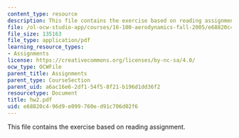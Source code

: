 ```yaml
---
content_type: resource
description: This file contains the exercise based on reading assignment.
file: /ol-ocw-studio-app/courses/16-100-aerodynamics-fall-2005/e68820c496d9e099760ed91c706d02f6_hw2.pdf
file_size: 135163
file_type: application/pdf
learning_resource_types:
- Assignments
license: https://creativecommons.org/licenses/by-nc-sa/4.0/
ocw_type: OCWFile
parent_title: Assignments
parent_type: CourseSection
parent_uid: a6ac16e6-2df1-54f5-8f21-b196d1dd36f2
resourcetype: Document
title: hw2.pdf
uid: e68820c4-96d9-e099-760e-d91c706d02f6
---
```

This file contains the exercise based on reading assignment.